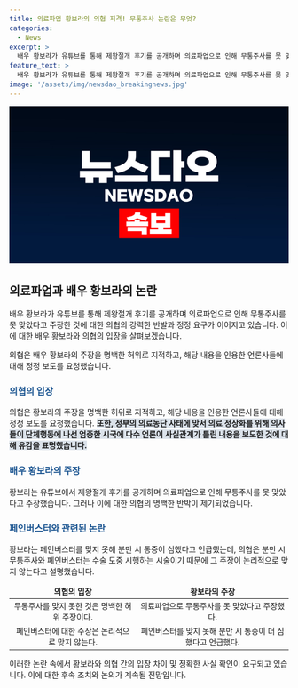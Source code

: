```yaml
---
title: 의료파업 황보라의 의협 저격! 무통주사 논란은 무엇?
categories:
  - News
excerpt: >
  배우 황보라가 유튜브를 통해 제왕절개 후기를 공개하며 의료파업으로 인해 무통주사를 못 맞았다고 주장하자 의협은 이를 강력히 부인하며 정정 보도를 요구했다. 의사단체는 황보라의 주장이 사실과 다르다며 게시물을 삭제할 것을 요구하고, 해당 기사를 보도한 언론사들에게도 정정 보도를 요구했다. 이에 대한 대응을 경고하며, 정부의 의료농단 사태에 대한 의료 총파업과 관련하여 의료정상화를 위해 행동 중인 의사들을 지지하고 있다.
feature_text: >
  배우 황보라가 유튜브를 통해 제왕절개 후기를 공개하며 의료파업으로 인해 무통주사를 못 맞았다고 주장하자 의협은 이를 강력히 부인하며 정정 보도를 요구했다. 의사단체는 황보라의 주장이 사실과 다르다며 게시물을 삭제할 것을 요구하고, 해당 기사를 보도한 언론사들에게도 정정 보도를 요구했다. 이에 대한 대응을 경고하며, 정부의 의료농단 사태에 대한 의료 총파업과 관련하여 의료정상화를 위해 행동 중인 의사들을 지지하고 있다.
image: '/assets/img/newsdao_breakingnews.jpg'
---
```


<p><img src="/assets/img/newsdao_breakingnews.jpg" alt="koreaapp 속보" /></p>

<h2 data-ke-size="size26">의료파업과 배우 황보라의 논란</h2>

<p>배우 황보라가 유튜브를 통해 제왕절개 후기를 공개하며 의료파업으로 인해 무통주사를 못 맞았다고 주장한 것에 대한 의협의 강력한 반발과 정정 요구가 이어지고 있습니다.  이에 대한 배우 황보라와 의협의 입장을 살펴보겠습니다.</p>

<p data-ke-size="size16">의협은 배우 황보라의 주장을 명백한 허위로 지적하고, 해당 내용을 인용한 언론사들에 대해 정정 보도를 요청했습니다.</p>

<h3 style="color: #1a5490;">의협의 입장</h3>

<p>의협은 황보라의 주장을 명백한 허위로 지적하고, 해당 내용을 인용한 언론사들에 대해 정정 보도를 요청했습니다. <b><span style="background-color: #21538527;">또한, 정부의 의료농단 사태에 맞서 의료 정상화를 위해 의사들이 단체행동에 나선 엄중한 시국에 다수 언론이 사실관계가 틀린 내용을 보도한 것에 대해 유감을 표명했습니다.</span></b></p>

<h3 style="color: #1a5490;">배우 황보라의 주장</h3>

<p>황보라는 유튜브에서 제왕절개 후기를 공개하며 의료파업으로 인해 무통주사를 못 맞았다고 주장했습니다. 그러나 이에 대한 의협의 명백한 반박이 제기되었습니다.</p>

<h3 style="color: #1a5490;">페인버스터와 관련된 논란</h3>

<p>황보라는 페인버스터를 맞지 못해 분만 시 통증이 심했다고 언급했는데, 의협은 분만 시 무통주사와 페인버스터는 수술 도중 시행하는 시술이기 때문에 그 주장이 논리적으로 맞지 않는다고 설명했습니다. </p>

<table>
<thead>
<tr>
<td style="text-align: center; height: 17px;"><b>의협의 입장</b></td>
<td style="text-align: center; height: 17px;"><b>황보라의 주장</b></td>
</tr>
</thead>
<tbody>
<tr>
<td style="text-align: center; height: 17px;">무통주사를 맞지 못한 것은 명백한 허위 주장이다.</td>
<td style="text-align: center; height: 17px;">의료파업으로 무통주사를 못 맞았다고 주장했다.</td>
</tr>
<tr>
<td style="text-align: center; height: 17px;">페인버스터에 대한 주장은 논리적으로 맞지 않는다.</td>
<td style="text-align: center; height: 17px;">페인버스터를 맞지 못해 분만 시 통증이 더 심했다고 언급했다.</td>
</tr>
</tbody>
</table>

<p>이러한 논란 속에서 황보라와 의협 간의 입장 차이 및 정확한 사실 확인이 요구되고 있습니다. 이에 대한 후속 조치와 논의가 계속될 전망입니다.</p>

